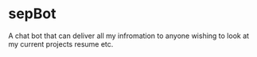 # sepBot
A chat bot that can deliver all my infromation to anyone wishing to look at my current projects resume etc.
